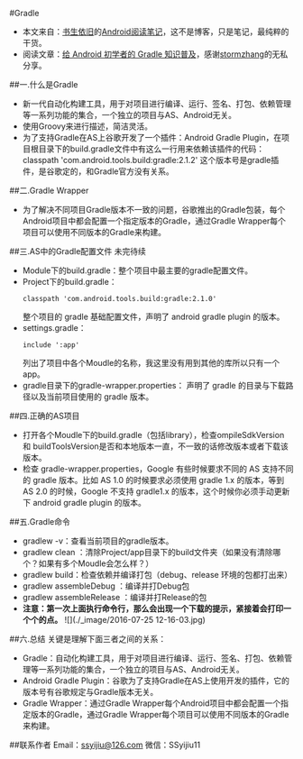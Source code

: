 #Gradle
- 本文来自：[书生依旧](https://github.com/ssyijiu)的[Android阅读笔记](https://github.com/ssyijiu/Android-ReadingNotes)，这不是博客，只是笔记，最纯粹的干货。
- 阅读文章：[给 Android 初学者的 Gradle 知识普及](http://stormzhang.com/android/2016/07/02/gradle-for-android-beginners/)，感谢[stormzhang](http://stormzhang.com/)的无私分享。

##一.什么是Gradle
- 新一代自动化构建工具，用于对项目进行编译、运行、签名、打包、依赖管理等一系列功能的集合，一个独立的项目与AS、Android无关。
- 使用Groovy来进行描述，简洁灵活。
- 为了支持Gradle在AS上谷歌开发了一个插件：Android Gradle Plugin，在项目根目录下的build.gradle文件中有这么一行用来依赖该插件的代码：classpath 'com.android.tools.build:gradle:2.1.2' 这个版本号是gradle插件，是谷歌定的，和Gradle官方没有关系。

##二.Gradle Wrapper
- 为了解决不同项目Gradle版本不一致的问题，谷歌推出的Gradle包装，每个Android项目中都会配置一个指定版本的Gradle，通过Gradle Wrapper每个项目可以使用不同版本的Gradle来构建。

##三.AS中的Gradle配置文件
未完待续
- Module下的build.gradle：整个项目中最主要的gradle配置文件。
- Project下的build.gradle：
    ```
    classpath 'com.android.tools.build:gradle:2.1.0'
    ```
    整个项目的 gradle 基础配置文件，声明了 android gradle plugin 的版本。
- settings.gradle：
    ```
    include ':app'
    ```
    列出了项目中各个Moudle的名称，我这里没有用到其他的库所以只有一个app。
- gradle目录下的gradle-wrapper.properties：
    声明了 gradle 的目录与下载路径以及当前项目使用的 gradle 版本。

##四.正确的AS项目
- 打开各个Moudle下的build.gradle（包括library），检查ompileSdkVersion 和 buildToolsVersion是否和本地版本一直，不一致的话修改版本或者下载该版本。
- 检查 gradle-wrapper.properties，Google 有些时候要求不同的 AS 支持不同的 gradle 版本。比如 AS 1.0 的时候要求必须使用 gradle 1.x 的版本，等到 AS 2.0 的时候，Google 不支持 gradle1.x 的版本，这个时候你必须手动更新下 android gradle plugin 的版本。

##五.Gradle命令
- gradlew -v：查看当前项目的gradle版本。
- gradlew clean ：清除Project/app目录下的build文件夹（如果没有清除哪个？如果有多个Moudle会怎么样？）
- gradlew build：检查依赖并编译打包（debug、release 环境的包都打出来）
- gradlew assembleDebug ：编译并打Debug包
- gradlew assembleRelease ：编译并打Release的包
- **注意：第一次上面执行命令行，那么会出现一个下载的提示，紧接着会打印一个个的点。**
    ![](./_image/2016-07-25 12-16-03.jpg)

##六.总结
关键是理解下面三者之间的关系：
- Gradle：自动化构建工具，用于对项目进行编译、运行、签名、打包、依赖管理等一系列功能的集合，一个独立的项目与AS、Android无关。
- Android Gradle Plugin：谷歌为了支持Gradle在AS上使用开发的插件，它的版本号有谷歌规定与Gradle版本无关。
- Gradle Wrapper：通过Gradle Wrapper每个Android项目中都会配置一个指定版本的Gradle，通过Gradle Wrapper每个项目可以使用不同版本的Gradle来构建。

##联系作者
Email：ssyijiu@126.com
微信：SSyijiu11


